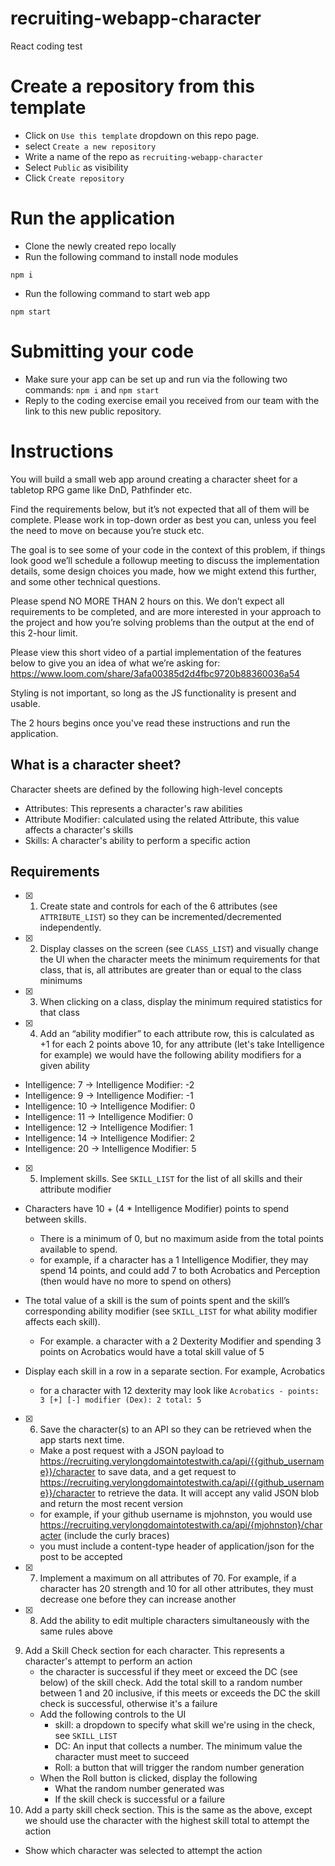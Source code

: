# recruiting-webapp-character

React coding test

# Create a repository from this template

- Click on `Use this template` dropdown on this repo page.
- select `Create a new repository`
- Write a name of the repo as `recruiting-webapp-character`
- Select `Public` as visibility
- Click `Create repository`

# Run the application

- Clone the newly created repo locally
- Run the following command to install node modules

```
npm i
```

- Run the following command to start web app

```
npm start
```

# Submitting your code

- Make sure your app can be set up and run via the following two commands: `npm i` and `npm start`
- Reply to the coding exercise email you received from our team with the link to this new public repository.

# Instructions

You will build a small web app around creating a character sheet for a tabletop RPG game like DnD, Pathfinder etc.

Find the requirements below, but it’s not expected that all of them will be complete. Please work in top-down order as best you can, unless you feel the need to move on because you’re stuck etc.

The goal is to see some of your code in the context of this problem, if things look good we’ll schedule a followup meeting to discuss the implementation details, some design choices you made, how we might extend this further, and some other technical questions.

Please spend NO MORE THAN 2 hours on this. We don’t expect all requirements to be completed, and are more interested in your approach to the project and how you’re solving problems than the output at the end of this 2-hour limit.

Please view this short video of a partial implementation of the features below to give you an idea of what we’re asking for: https://www.loom.com/share/3afa00385d2d4fbc9720b88360036a54

Styling is not important, so long as the JS functionality is present and usable.

The 2 hours begins once you've read these instructions and run the application.

## What is a character sheet?

Character sheets are defined by the following high-level concepts

- Attributes: This represents a character's raw abilities
- Attribute Modifier: calculated using the related Attribute, this value affects a character's skills
- Skills: A character's ability to perform a specific action

## Requirements

- [x] 1. Create state and controls for each of the 6 attributes (see `ATTRIBUTE_LIST`) so they can be incremented/decremented independently.

- [x] 2. Display classes on the screen (see `CLASS_LIST`) and visually change the UI when the character meets the minimum requirements for that class, that is, all attributes are greater than or equal to the class minimums
- [x] 3. When clicking on a class, display the minimum required statistics for that class
- [x] 4. Add an “ability modifier” to each attribute row, this is calculated as +1 for each 2 points above 10, for any attribute (let's take Intelligence for example) we would have the following ability modifiers for a given ability

- Intelligence: 7 -> Intelligence Modifier: -2
- Intelligence: 9 -> Intelligence Modifier: -1
- Intelligence: 10 -> Intelligence Modifier: 0
- Intelligence: 11 -> Intelligence Modifier: 0
- Intelligence: 12 -> Intelligence Modifier: 1
- Intelligence: 14 -> Intelligence Modifier: 2
- Intelligence: 20 -> Intelligence Modifier: 5

- [x] 5. Implement skills. See `SKILL_LIST` for the list of all skills and their attribute modifier

- Characters have 10 + (4 \* Intelligence Modifier) points to spend between skills.
  - There is a minimum of 0, but no maximum aside from the total points available to spend.
  - for example, if a character has a 1 Intelligence Modifier, they may spend 14 points, and could add 7 to both Acrobatics and Perception (then would have no more to spend on others)
- The total value of a skill is the sum of points spent and the skill’s corresponding ability modifier (see `SKILL_LIST` for what ability modifier affects each skill).
  - For example. a character with a 2 Dexterity Modifier and spending 3 points on Acrobatics would have a total skill value of 5
- Display each skill in a row in a separate section. For example, Acrobatics

  - for a character with 12 dexterity may look like `Acrobatics - points: 3 [+] [-] modifier (Dex): 2 total: 5`

- [x] 6. Save the character(s) to an API so they can be retrieved when the app starts next time.
  - Make a post request with a JSON payload to https://recruiting.verylongdomaintotestwith.ca/api/{{github_username}}/character to save data, and a get request to https://recruiting.verylongdomaintotestwith.ca/api/{{github_username}}/character to retrieve the data. It will accept any valid JSON blob and return the most recent version
  - for example, if your github username is mjohnston, you would use https://recruiting.verylongdomaintotestwith.ca/api/{mjohnston}/character (include the curly braces)
  - you must include a content-type header of application/json for the post to be accepted
- [x] 7. Implement a maximum on all attributes of 70. For example, if a character has 20 strength and 10 for all other attributes, they must decrease one before they can increase another
- [x] 8. Add the ability to edit multiple characters simultaneously with the same rules above

9. Add a Skill Check section for each character. This represents a character's attempt to perform an action
   - the character is successful if they meet or exceed the DC (see below) of the skill check. Add the total skill to a random number between 1 and 20 inclusive, if this meets or exceeds the DC the skill check is successful, otherwise it's a failure
   - Add the following controls to the UI
     - skill: a dropdown to specify what skill we're using in the check, see `SKILL_LIST`
     - DC: An input that collects a number. The minimum value the character must meet to succeed
     - Roll: a button that will trigger the random number generation
   - When the Roll button is clicked, display the following
     - What the random number generated was
     - If the skill check is successful or a failure
10. Add a party skill check section. This is the same as the above, except we should use the character with the highest skill total to attempt the action

- Show which character was selected to attempt the action
